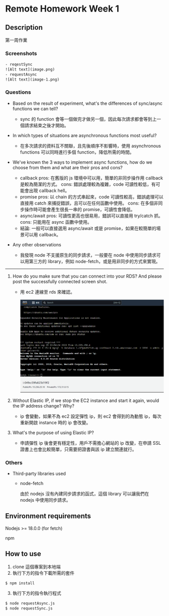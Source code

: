 # Remote Homework Week 1

## Description

第一周作業

### Screenshots

    - reqestSync
    ![Alt text](image.png)
    - requestAsync
    ![Alt text](image-1.png)

### Questions

- Based on the result of experiment, what's the differences of sync/async functions we can tell?

  - sync 的 function 會等一個做完才做另一個，因此每次請求都會等到上一個請求結束之後才開始。

- In which types of situations are asynchronous functions most useful?

  - 在多次請求的資料互不關聯，且先後順序不影響時，使用 asynchronous functions 可以同時進行多個 function，降低所需的時間。

- We've known the 3 ways to implement async functions, how do we choose from them and what are their pros and cons?

  - callback
    pros: 在舊版的 js 環境中可以用，簡單的非同步操作用 callback 是較為簡潔的方式。
    cons: 錯誤處理較為複雜，code 可讀性較低，有可能會出現 callback hell。
  - promise
    pros: 以 chain 的方式串起來，code 可讀性較高，錯誤處理可以直接用 catch 來捕捉錯誤，且可以在任何函數中使用。
    cons: 在多個非同步操作時可能會產生很長一串的 promise，可讀性會降低。
  - async/await
    pros: 可讀性更高也很易用，錯誤可以直接用 try/catch 抓。
    cons: 只能用在 async 函數中使用。
  - 結論:
    一般可以直接選用 async/await 或是 promise，如果在較簡單的場景可以用 callback。

- Any other observations
  - 我發現 node 不支援原生的同步請求，一般要在 node 中使用同步請求可以用第三方的 library，例如 node-fetch，或是用非同步的方式來實現。

---

1. How do you make sure that you can connect into your RDS? And please post the successfully connected screen shot.

   - 用 ec2 連線至 rds 來確認。

     ![Alt text](image-2.png)

2. Without Elastic IP, if we stop the EC2 instance and start it again, would the IP address change? Why?
   - ip 會變動，如果不為 ec2 設定彈性 ip，則 ec2 會得到的為動態 ip，每次重新開啟 instance 時的 ip 會改變。
3. What's the purpose of using Elastic IP?
   - 申請彈性 ip 後會更有穩定性，用戶不需擔心網站的 ip 改變，在申請 SSL 證書上也會比較簡單，只需要把證書與該 ip 建立關連就行。

### Others

- Third-party libraries used

  - node-fetch

    由於 nodejs 沒有內建同步請求的函式，這個 library 可以讓我們在 nodejs 中使用同步請求。

## Environment requirements

Nodejs >= 18.0.0 (for fetch)

npm

## How to use

1. clone 這個專案到本地端
2. 執行下方的指令下載所需的套件

```
$ npm install
```

3. 執行下方的指令執行程式

```
$ node requestAsync.js
$ node requestSync.js
```
